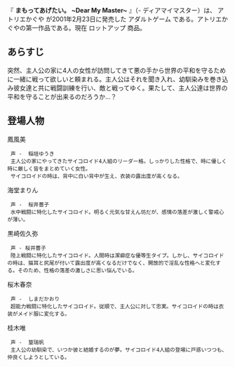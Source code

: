 『 **まもってあげたい。 ~Dear My Master~** 』（- ディアマイマスター）は、  アトリエかぐや  が2001年2月23日に発売した
アダルトゲーム  である。アトリエかぐやの第一作品である。現在  ロットアップ  商品。

##  あらすじ  

突然、主人公の家に4人の女性が訪問してきて悪の手から世界の平和を守るために一緒に戦って欲しいと頼まれる。主人公はそれを聞き入れ、幼馴染みを巻き込み彼女達と共に戦闘訓練を行い、敵と戦ってゆく。果たして、主人公達は世界の平和を守ることが出来るのだろうか…？

##  登場人物  

鳳風美

     声 -  稲垣ゆうき 
     主人公の家にやってきたサイコロイド4人組のリーダー格。しっかりした性格で、時に優しく時に厳しく皆をまとめていく女性。 
     サイコロイドの時は、背中に白い背中が生え、衣装の露出度が高くなる。 
海堂まりん

     声 -  桜井薔子 
     水中戦闘に特化したサイコロイド。明るく元気な甘えん坊だが、感情の落差が激しく警戒心が薄い。 
黒崎佐久弥

     声 - 桜井薔子 
     陸上戦闘に特化したサイコロイド。人間時は潔癖症な優等生タイプ。しかし、サイコロイドの時は、猫耳と尻尾が付いて露出度が高くなるだけでなく、開放的で淫乱な性格へと変化する。そのため、性格の落差の激しさに思い悩んでいる。 
桜木春奈

     声 -  しまだかおり 
     超能力戦闘に特化したサイコロイド。従順で、主人公に対して忠実。サイコロイドの時は衣装がメイド服に変化する。 
桂木唯

     声 -  篁瑞帆 
     主人公の幼馴染で、いつか彼と結婚するのが夢。サイコロイド4人組の登場に戸惑いつつも、仲良くしようとしている。 

